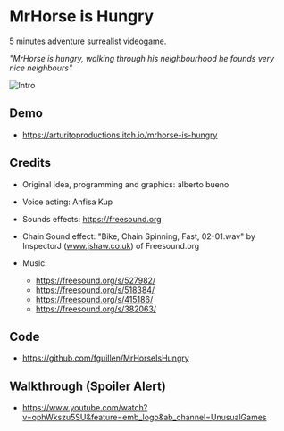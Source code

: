 # MrHorse is Hungry

5 minutes adventure surrealist videogame.

_"MrHorse is hungry, walking through his neighbourhood he founds very nice neighbours"_

![Intro](https://media.giphy.com/media/nfwoCLphpn31TrFb5J/giphy.gif)


## Demo

- https://arturitoproductions.itch.io/mrhorse-is-hungry

## Credits

- Original idea, programming and graphics: alberto bueno
- Voice acting: Anfisa Kup

- Sounds effects: https://freesound.org
- Chain Sound effect: "Bike, Chain Spinning, Fast, 02-01.wav" by InspectorJ (www.jshaw.co.uk) of Freesound.org
- Music: 
  - https://freesound.org/s/527982/
  - https://freesound.org/s/518384/
  - https://freesound.org/s/415186/
  - https://freesound.org/s/382063/

## Code

- https://github.com/fguillen/MrHorseIsHungry
  
## Walkthrough (Spoiler Alert)

- https://www.youtube.com/watch?v=ophWkszu5SU&feature=emb_logo&ab_channel=UnusualGames

